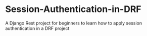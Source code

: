 # Session-Authentication-in-DRF
A Django Rest project for beginners to learn how to apply session authentication in a DRF project   
